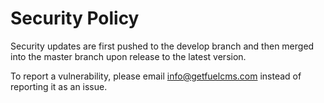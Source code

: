 # Security Policy

Security updates are first pushed to the develop branch and then merged into the master branch upon release to the latest version.

To report a vulnerability, please email info@getfuelcms.com instead of reporting it as an issue.
